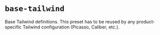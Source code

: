 # `base-tailwind`

Base Tailwind definitions. This preset has to be reused by any product-specific Tailwind configuration (Picasso, Caliber, etc.).
